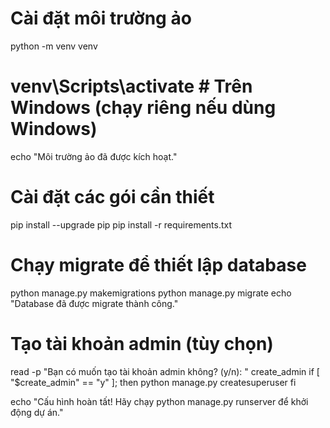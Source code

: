 # Cài đặt môi trường ảo
python -m venv venv
# venv\Scripts\activate  # Trên Windows (chạy riêng nếu dùng Windows)

echo "Môi trường ảo đã được kích hoạt."

# Cài đặt các gói cần thiết
pip install --upgrade pip
pip install -r requirements.txt

# Chạy migrate để thiết lập database
python manage.py makemigrations
python manage.py migrate
echo "Database đã được migrate thành công."

# Tạo tài khoản admin (tùy chọn)
read -p "Bạn có muốn tạo tài khoản admin không? (y/n): " create_admin
if [ "$create_admin" == "y" ]; then
    python manage.py createsuperuser
fi

echo "Cấu hình hoàn tất! Hãy chạy python manage.py runserver để khởi động dự án."

